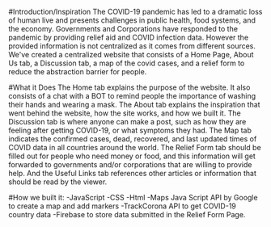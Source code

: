 #Introduction/Inspiration
The COVID-19 pandemic has led to a dramatic loss of human live and presents challenges in public health, food systems, and the economy. Governments and Corporations have responded to the pandemic by providing relief aid and COVID infection data. However the provided information is not centralized as it comes from different sources. We've created a centralized website that consists of a Home Page, About Us tab, a Discussion tab, a map of the covid cases, and a relief form to reduce the abstraction barrier for people.

#What it Does
The Home tab explains the purpose of the website. It also consists of a chat with a BOT to remind people the importance of washing their hands and wearing a mask. The About tab explains the inspiration that went behind the website, how the site works, and how we built it. The Discussion tab is where anyone can make a post, such as how they are feeling after getting COVID-19, or what symptoms they had. The Map tab indicates the confirmed cases, dead, recovered, and last updated times of COVID data in all countries around the world. The Relief Form tab should be filled out for people who need money or food, and this information will get forwarded to governments and/or corporations that are willing to provide help. And the Useful Links tab references other articles or information that should be read by the viewer.

#How we built it:
-JavaScript
-CSS
-Html
-Maps Java Script API by Google to create a map and add markers
-TrackCorona API to get COVID-19 country data
-Firebase to store data submitted in the Relief Form Page. 



